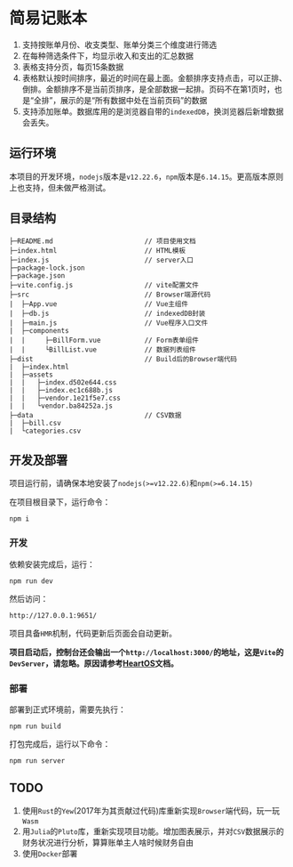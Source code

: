 # 简易记账本

1. 支持按账单月份、收支类型、账单分类三个维度进行筛选
2. 在每种筛选条件下，均显示收入和支出的汇总数据
3. 表格支持分页，每页15条数据
4. 表格默认按时间排序，最近的时间在最上面。金额排序支持点击，可以正排、倒排。金额排序不是当前页排序，是全部数据一起排。页码不在第1页时，也是“全排”，展示的是“所有数据中处在当前页码”的数据
5. 支持添加账单。数据库用的是浏览器自带的`indexedDB`，换浏览器后新增数据会丢失。

## 运行环境

本项目的开发环境，`nodejs`版本是`v12.22.6`，`npm`版本是`6.14.15`。更高版本原则上也支持，但未做严格测试。

## 目录结构

```
├─README.md                       // 项目使用文档
├─index.html                      // HTML模板
├─index.js                        // server入口
├─package-lock.json
├─package.json
├─vite.config.js                  // vite配置文件
├─src                             // Browser端源代码
|  ├─App.vue                      // Vue主组件
|  ├─db.js                        // indexedDB封装
|  ├─main.js                      // Vue程序入口文件
|  ├─components
|  |     ├─BillForm.vue           // Form表单组件
|  |     └BillList.vue            // 数据列表组件
├─dist                            // Build后的Browser端代码
|  ├─index.html
|  ├─assets
|  |   ├─index.d502e644.css
|  |   ├─index.ec1c688b.js
|  |   ├─vendor.1e21f5e7.css
|  |   └vendor.ba84252a.js
├─data                            // CSV数据
|  ├─bill.csv
|  └categories.csv
```

## 开发及部署

项目运行前，请确保本地安装了`nodejs(>=v12.22.6)`和`npm(>=6.14.15)`

在项目根目录下，运行命令：

```
npm i
```

### 开发

依赖安装完成后，运行：

```
npm run dev
```

然后访问：

```
http://127.0.0.1:9651/
```

项目具备`HMR`机制，代码更新后页面会自动更新。

**项目启动后，控制台还会输出一个`http://localhost:3000/`的地址，这是`Vite`的`DevServer`，请忽略。原因请参考[HeartOS](HeartOS.md)文档。**

### 部署

部署到正式环境前，需要先执行：

```
npm run build
```

打包完成后，运行以下命令：

```
npm run server
```

## TODO

1. 使用`Rust`的`Yew`(2017年为其贡献过代码)库重新实现`Browser`端代码，玩一玩`Wasm`
2. 用`Julia`的`Pluto`库，重新实现项目功能。增加图表展示，并对`CSV`数据展示的财务状况进行分析，算算账单主人啥时候财务自由
3. 使用`Docker`部署
